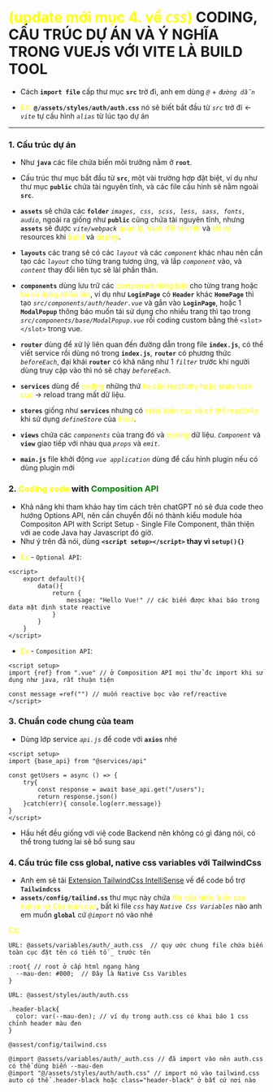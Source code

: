 # <span style="color:yellow">(update mới mục 4. về *`CSS`*)</span> CODING, CẤU TRÚC DỰ ÁN VÀ Ý NGHĨA TRONG VUEJS VỚI VITE LÀ BUILD TOOL
- Cách **`import file`** cấp thư mục **`src`** trở đi, anh em dùng *`@`* + *`đường dẫn`*
* <span style="color:yellow">EX: </span> **`@/assets/styles/auth/auth.css`** nó sẽ biết bắt đầu từ *`src`* trở đi <- *`vite`* tự cấu hình *`alias`* từ lúc tạo dự án
---
### 1. Cấu trúc dự án
- Như **`java`** các file chứa biến môi trường nằm ở **`root`**.
* Cấu trúc thư mục bắt đầu từ **`src`**, một vài trường hợp đặt biệt, ví dụ như thư mục **`public`** chứa tài nguyên tĩnh, và các file cấu hình sẽ nằm ngoài **`src`**.
- **`assets`** sẽ chứa các **`folder`** *`images, css, scss, less, sass, fonts, audio`*, ngoài ra giống như **`public`** cũng chứa tài nguyên tĩnh, nhưng **`assets`** sẽ được *`vite/webpack`*  <span style="color: yellow">quản lý, hash đổi tên file</span> và <span style="color: yellow">tối ưu</span> resources khi <span style="color: yellow">build</span> và <span style="color: yellow">deploy</span>. 

- **`layouts`** các trang sẽ có các *`layout`* và các *`component`* khác nhau nên cần tạo các *`layout`* cho từng trang tương ứng, và lắp *`component`* vào, và *`content`* thay đổi liên tục sẽ làl phần thân.

- **`components`** dùng lưu trữ các <span style="color: yellow">component riêng biệt</span> cho từng trang hoặc <span style="color: yellow">tái sử dụng nhiều lần</span>, ví dụ như **`LoginPage`** có **`Header`** khác **`HomePage`** thì tạo *`src/components/auth/header.vue`* và gắn vào **`LoginPage`**, hoặc 1 **`ModalPopup`** thông báo muốn tái sử dụng cho nhiều trang thì tạo trong *`src/components/base/ModalPopup.vue`* rồi coding custom bằng thẻ `<slot></slot>` trong vue.

- **`router`** dùng để xử lý liên quan đến đường dẫn trong file **`index.js`**, có thể viết service rồi dùng nó trong **`index.js`**, **`router`** có phương thức *`beforeEach`*, đại khái **`router`** có khả năng như 1 *`filter`* trước khi người dùng truy cập vào thì nó sẽ chạy *`beforeEach`*.

- **`services`** dùng để <span style="color:yellow">coding</span> những thứ <span style="color:yellow">ko cần reactivity hoặc state toàn cục</span> -> reload trang mất dữ liệu.

- **`stores`** giống như **`services`** nhưng có <span style="color:yellow">state toàn cục và có thể reactivity</span> khi sử dụng *`defineStore`* của <span style="color:yellow">Pinia</span>.

- **`views`** chứa các *`components`* của trang đó và <span style="color:yellow">coding</span> dữ liệu. *`Component`* và **`view`** giao tiếp với nhau qua *`props`* và *`emit`*.

- **`main.js`** file khởi động *`vue application`* dùng để cấu hình plugin nếu có dùng plugin mới


### 2. <span style="color: yellow">Coding code</span> with <span style="color:green">Composition API</span>
- Khả năng khi tham khảo hay tìm cách trên chatGPT nó sẽ đưa code theo hướng Options API, nên cần chuyển đổi nó thành kiểu module hóa Compositon API with Script Setup - Single File Component, thân thiện với ae code Java hay Javascript đó giờ.
- Như ý trên đã nói, dùng <span style="font-weight: bold"> `<script setup></script>` thay vì `setup(){}`</span>
* <span style="color:yellow">Ex</span> - `Optional API`: 
```vue
<script>
    export default(){
        data(){
            return {
                message: "Hello Vue!" // các biến được khai báo trong data mặt định state reactive
            }
        }
    }
</script>
```
* <span style="color:yellow">Ex</span> - `Composition API`:
```vue
<script setup>
import {ref} from ".vue" // ở Composition API mọi thử đc import khi sử dụng như java, rất thuận tiện

const message =ref("") // muốn reactive bọc vào ref/reactive
</script>
```

### 3. Chuẩn code chung của team
- Dùng lớp service *`api.js`* để code với **`axios`** nhé
```vue
<script setup>
import {base_api} from "@services/api"

const getUsers = async () => {
    try{
        const response = await base_api.get("/users");
        return response.json()
    }catch(err){ console.log(err.message)}
}
</script>
```
- Hầu hết đều giống với việ code Backend nên không có gì đáng nói, có thể trong tương lai sẽ bổ sung sau

### 4. Cấu trúc file css global, native css variables với TailwindCss
- Anh em sẽ tải [Extension TailwindCss IntelliSense](https://marketplace.visualstudio.com/items?itemName=bradlc.vscode-tailwindcss) về để code bổ trợ **`Tailwindcss`**
- **`assets/config/tailind.ss`** thư mục này chứa <span style="color:yellow">file cấu hình, biến css native và Css toàn cục</span>, bất kì file *`css`* hay *`Native Css Variables`* nào anh em muốn **`global`** cứ *`@import`* nó vào nhé

<span style="color:yellow">EX: </span>
```vue
URL: @assets/variables/auth/_auth.css  // quy ước chung file chứa biến toàn cục đặt tên có tiền tố _ trước tên

:root{ // root ở cấp html ngang hàng
  --mau-den: #000;  // Đây là Native Css Varibles
}
```
```vue
URL: @assest/styles/auth/auth.css

.header-black{
  color: var(--mau-den); // ví dụ trong auth.css có khai báo 1 css chỉnh header màu đen
}
```
```vue
@assest/config/tailwind.css

@import @assets/variables/auth/_auth.css // đã import vào nên auth.css có thể dùng biến --mau-den
@import "@/assets/styles/auth/auth.css" // import nó vào tailwind.css auto có thể .header-black hoặc class="header-black" ở bất cứ nơi nào
```